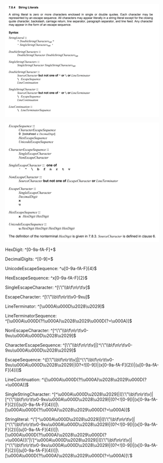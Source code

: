 
![alt_text](images/img2.png "image_tooltip")

![alt_text](images/img3.png "image_tooltip")


HexDigit: ^[0-9a-fA-F]+$

DecimalDigits: ^[0-9]+$

UnicodeEscapeSequence: ^u[0-9a-fA-F]{4}$

HexEscapeSequence: ^x[0-9a-fA-F]{2}$

SingleEscapeCharacter: ^[\’\”\\\b\f\n\r\t\v]$

EscapeCharacter: ^[\’\”\\\b\f\n\r\t\v0-9xu]$

LineTerminator: ^[\u000A\u000D\u2028\u2029]$

LineTerminatorSequence: ^[\u000A\u000D(?!\u000A)\u2028\u2029\u000D(?=\u000A)]$

NonEscapeCharacter: ^[^\’\”\\\b\f\n\r\t\v0-9xu\u000A\u000D\u2028\u2029]$

CharacterEscapeSequence: ^[\’\”\\\b\f\n\r\t\v]|[^\’\”\\\b\f\n\r\t\v0-9xu\u000A\u000D\u2028\u2029]$

EscapeSequence: ^([\’\”\\\b\f\n\r\t\v]|[^\’\”\\\b\f\n\r\t\v0-9xu\u000A\u000D\u2028\u2029)|(0?&lt;![0-9])|(x[0-9a-fA-F]{2})|(u[0-9a-fA-F]{4})]$

LineContinuation: ^\\[\u000A\u000D(?!\u000A)\u2028\u2029\u000D(?=\u000A)]$

SingleStringCharacter: ^[^\u000A\u000D\u2028\u2029]|\([\’\”\\\b\f\n\r\t\v]|[^\’\”\\\b\f\n\r\t\v0-9xu\u000A\u000D\u2028\u2029)|(0?&lt;![0-9])|(x[0-9a-fA-F]{2})|(u[0-9a-fA-F]{4})]|\\[\u000A\u000D(?!\u000A)\u2028\u2029\u000D(?=\u000A)]$

Stringliteral: ^\”[^\u000A\u000D\u2028\u2029]|\([\’\”\\\b\f\n\r\t\v]|[^\’\”\\\b\f\n\r\t\v0-9xu\u000A\u000D\u2028\u2029)|(0?&lt;![0-9])|(x[0-9a-fA-F]{2})|(u[0-9a-fA-F]{4})]|\\[\u000A\u000D(?!\u000A)\u2028\u2029\u000D(?=\u000A)]\”|\’[^\u000A\u000D\u2028\u2029]|\([\’\”\\\b\f\n\r\t\v]|[^\’\”\\\b\f\n\r\t\v0-9xu\u000A\u000D\u2028\u2029)|(0?&lt;![0-9])|(x[0-9a-fA-F]{2})|(u[0-9a-fA-F]{4})]|\\[\u000A\u000D(?!\u000A)\u2028\u2029\u000D(?=\u000A)]\’$
